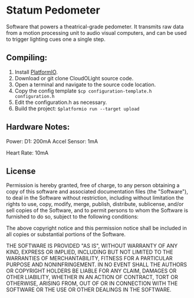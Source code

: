 # Statum Pedometer

Software that powers a theatrical-grade pedometer. It transmits raw data from a
motion processing unit to audio visual computers, and can be used to trigger lighting
cues one a single step.


## Compiling:

1. Install [PlatformIO](https://docs.platformio.org/en/latest/installation.html).
2. Download or git clone CloudOLight source code.
3. Open a terminal and navigate to the source code location.
4. Copy the config template `$cp configuration-template.h configuration.h`
5. Edit the configuration.h as necessary.
6. Build the project: `$platformio run --target upload`


## Hardware Notes:
Power:
D1: 200mA
Accel Sensor: 1mA

Heart Rate: 10mA


## License

Permission is hereby granted, free of charge, to any person obtaining a copy of
this software and associated documentation files (the "Software"), to deal in
the Software without restriction, including without limitation the rights to
use, copy, modify, merge, publish, distribute, sublicense, and/or sell copies of
the Software, and to permit persons to whom the Software is furnished to do so,
subject to the following conditions:

The above copyright notice and this permission notice shall be included in all
copies or substantial portions of the Software.

THE SOFTWARE IS PROVIDED "AS IS", WITHOUT WARRANTY OF ANY KIND, EXPRESS OR
IMPLIED, INCLUDING BUT NOT LIMITED TO THE WARRANTIES OF MERCHANTABILITY, FITNESS
FOR A PARTICULAR PURPOSE AND NONINFRINGEMENT. IN NO EVENT SHALL THE AUTHORS OR
COPYRIGHT HOLDERS BE LIABLE FOR ANY CLAIM, DAMAGES OR OTHER LIABILITY, WHETHER
IN AN ACTION OF CONTRACT, TORT OR OTHERWISE, ARISING FROM, OUT OF OR IN
CONNECTION WITH THE SOFTWARE OR THE USE OR OTHER DEALINGS IN THE SOFTWARE.
